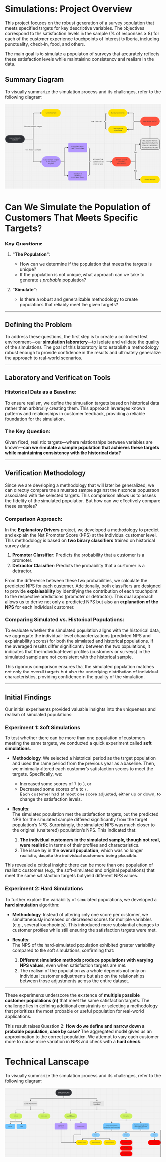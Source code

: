 # Simulations: Project Overview

This project focuses on the robust generation of a survey population that meets specified targets for key descriptive variables. The objectives correspond to the satisfaction levels in the sample (% of responses ≥ 8) for each of the customer experience touchpoints of interest to Iberia, including punctuality, check-in, food, and others.

The main goal is to simulate a population of surveys that accurately reflects these satisfaction levels while maintaining consistency and realism in the data.

## Summary Diagram

To visually summarize the simulation process and its challenges, refer to the following diagram:

![Simulations Schema](./src/Simulations_basics.png)

# Can We Simulate the Population of Customers That Meets Specific Targets?

### Key Questions:

1. **"The Population"**:  
   - How can we determine if the population that meets the targets is unique?  
   - If the population is not unique, what approach can we take to generate a *probable* population?

2. **"Simulate"**:  
   - Is there a robust and generalizable methodology to create populations that reliably meet the given targets?  

---

## Defining the Problem

To address these questions, the first step is to create a controlled test environment—our **simulation laboratory**—to isolate and validate the quality of the simulations. The goal of this laboratory is to establish a methodology robust enough to provide confidence in the results and ultimately generalize the approach to real-world scenarios.  

---

## Laboratory and Verification Tools

### Historical Data as a Baseline:  
To ensure realism, we define the simulation targets based on historical data rather than arbitrarily creating them. This approach leverages known patterns and relationships in customer feedback, providing a reliable foundation for the simulation.

### The Key Question:  
Given fixed, realistic targets—where relationships between variables are known—**can we simulate a sample population that achieves these targets while maintaining consistency with the historical data?**

---

## Verification Methodology

Since we are developing a methodology that will later be generalized, we can directly compare the simulated sample against the historical population associated with the selected targets. This comparison allows us to assess the fidelity of the simulated population. But how can we effectively compare these samples?  

### Comparison Approach:  
In the **Explanatory Drivers** project, we developed a methodology to predict and explain the Net Promoter Score (NPS) at the individual customer level. This methodology is based on **two binary classifiers** trained on historical survey data:  

1. **Promoter Classifier**: Predicts the probability that a customer is a promoter.  
2. **Detractor Classifier**: Predicts the probability that a customer is a detractor.  

From the difference between these two probabilities, we calculate the predicted NPS for each customer. Additionally, both classifiers are designed to provide **explainability** by identifying the contribution of each touchpoint to the respective predictions (promoter or detractor). This dual approach allows us to derive not only a predicted NPS but also an **explanation of the NPS** for each individual customer.  

### Comparing Simulated vs. Historical Populations:  
To evaluate whether the simulated population aligns with the historical data, we aggregate the individual-level characterizations (predicted NPS and explainability scores) for both the simulated and historical populations. If the averaged results differ significantly between the two populations, it indicates that the individual-level profiles (customers or surveys) in the simulated sample are not consistent with the historical sample.

This rigorous comparison ensures that the simulated population matches not only the overall targets but also the underlying distribution of individual characteristics, providing confidence in the quality of the simulation.

---

## Initial Findings

Our initial experiments provided valuable insights into the uniqueness and realism of simulated populations:

### Experiment 1: Soft Simulations
To test whether there can be more than one population of customers meeting the same targets, we conducted a quick experiment called **soft simulations**.  
- **Methodology**: We selected a historical period as the target population and used the same period from the previous year as a baseline. Then, we minimally altered each customer’s satisfaction scores to meet the targets. Specifically, we:
  - Increased some scores of `7` to `8`, or
  - Decreased some scores of `8` to `7`.  
  Each customer had at most one score adjusted, either up or down, to change the satisfaction levels.  

- **Results**:  
  The simulated population met the satisfaction targets, but the predicted NPS for the simulated sample differed significantly from the target population’s NPS. Surprisingly, the simulated NPS was much closer to the original (unaltered) population's NPS. This indicated that:
  1. **The individual customers in the simulated sample, though not real, were realistic** in terms of their profiles and characteristics.  
  2. The issue lay in the **overall population**, which was no longer realistic, despite the individual customers being plausible.  

This revealed a critical insight: there can be more than one population of realistic customers (e.g., the soft-simulated and original populations) that meet the same satisfaction targets but yield different NPS values.  

### Experiment 2: Hard Simulations
To further explore the variability of simulated populations, we developed a **hard simulation** algorithm:  
- **Methodology**: Instead of altering only one score per customer, we simultaneously increased or decreased scores for multiple variables (e.g., several touchpoints). This introduced more substantial changes to customer profiles while still ensuring the satisfaction targets were met.  

- **Results**:  
  The NPS of the hard-simulated population exhibited greater variability compared to the soft simulations, confirming that:
  1. **Different simulation methods produce populations with varying NPS values**, even when satisfaction targets are met.  
  2. The realism of the population as a whole depends not only on individual customer adjustments but also on the relationships between those adjustments across the entire dataset.

---

These experiments underscore the existence of **multiple possible customer populations (n)** that meet the same satisfaction targets. The challenge lies in defining additional constraints or selecting a methodology that prioritizes the most probable or useful population for real-world applications.


This result raises Question 2: **How do we define and narrow down a probable population, case by case?** The aggregated model gives us an approximation to the correct population. We attempt to vary each customer more to cause more variation in NPS and check with a **hard check**.

# Technical Lanscape

To visually summarize the simulation process and its challenges, refer to the following diagram:

![Simulations Landscape](./src/Simulations_landscape.png)




